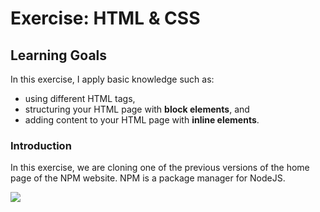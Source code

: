 # Exercise: HTML & CSS

## Learning Goals

In this exercise, I apply basic knowledge such as:

- using different HTML tags,
- structuring your HTML page with **block elements**, and
- adding content to your HTML page with **inline elements**.


### Introduction

In this exercise, we are cloning one of the previous versions of the home page of the NPM website. NPM is a package manager for NodeJS.

![](https://s3-eu-west-1.amazonaws.com/ih-materials/uploads/upload_66957e0bffb5e59c6b1713c489323168.png)
